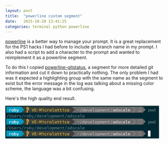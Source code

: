 ```yaml
---
layout: post
title:  "powerline custom segment"
date:   2015-10-20 13:41:25
categories: terminal python powerline
---
```

[powerline]("https://github.com/powerline/powerline") is a better way to manage your prompt. It is a great replacement for the PS1 hacks I had before to include git branch name in my prompt. I also had a script to add a character to the prompt and wanted to reimplement it as a powerline segment.

To do this I copied [powerline-gitstatus]("https://github.com/jaspernbrouwer/powerline-gitstatus"), a segment for more detailed git information and cut it down to practically nothing. The only problem I had was it expected a highlighting group with the same name as the segment to exist but the error message in the log was talking about a missing color scheme, the language was a bit confusing.

Here's the high quality end result.

![Custom segment](/assets/custom-segment.png)
